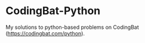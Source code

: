 # CodingBat-Python
My solutions to python-based problems on CodingBat (https://codingbat.com/python).
